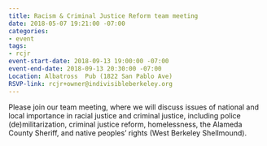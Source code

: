 ```yaml
---
title: Racism & Criminal Justice Reform team meeting
date: 2018-05-07 19:21:00 -07:00
categories:
- event
tags:
- rcjr
event-start-date: 2018-09-13 19:00:00 -07:00
event-end-date: 2018-09-13 20:30:00 -07:00
Location: Albatross  Pub (1822 San Pablo Ave)
RSVP-link: rcjr+owner@indivisibleberkeley.org
---
```


Please join our team meeting, where we will discuss issues of national and local importance in racial justice and criminal justice, including police (de)militarization, criminal justice reform, homelessness, the Alameda County Sheriff, and native peoples’ rights (West Berkeley Shellmound).